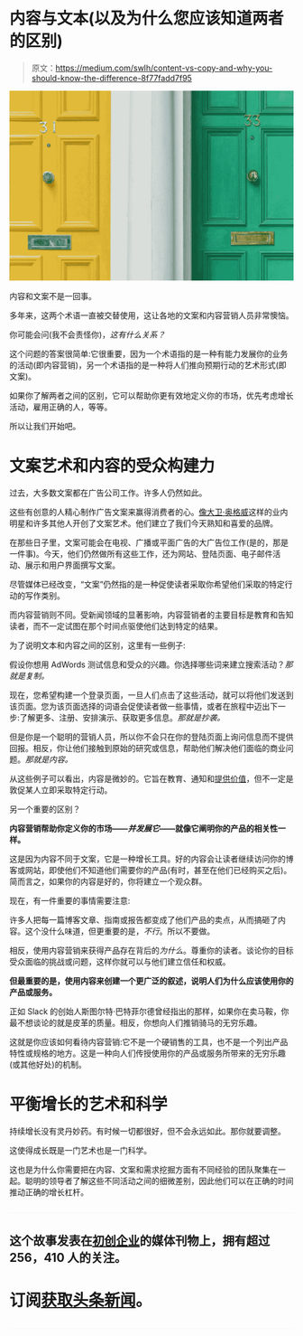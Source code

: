# 内容与文本(以及为什么您应该知道两者的区别)

> 原文：<https://medium.com/swlh/content-vs-copy-and-why-you-should-know-the-difference-8f77fadd7f95>

![](img/52201fd049542788728d1e70a3a41e86.png)

内容和文案不是一回事。

多年来，这两个术语一直被交替使用，这让各地的文案和内容营销人员非常懊恼。

你可能会问(我不会责怪你)，*这有什么关系？*

这个问题的答案很简单:它很重要，因为一个术语指的是一种有能力发展你的业务的活动(即内容营销)，另一个术语指的是一种将人们推向预期行动的艺术形式(即文案)。

如果你了解两者之间的区别，它可以帮助你更有效地定义你的市场，优先考虑增长活动，雇用正确的人，等等。

所以让我们开始吧。

# **文案艺术和内容的受众构建力**

过去，大多数文案都在广告公司工作。许多人仍然如此。

这些有创意的人精心制作广告文案来赢得消费者的心。[像大卫·奥格威](https://www.copyblogger.com/lessons-from-david-ogilvy/)这样的业内明星和许多其他人开创了文案艺术。他们建立了我们今天熟知和喜爱的品牌。

在那些日子里，文案可能会在电视、广播或平面广告的大广告位工作(是的，那是一件事)。今天，他们仍然做所有这些工作，还为网站、登陆页面、电子邮件活动、展示和用户界面撰写文案。

尽管媒体已经改变，“文案”仍然指的是一种促使读者采取你希望他们采取的特定行动的写作类别。

而内容营销则不同。受新闻领域的显著影响，内容营销者的主要目标是教育和告知读者，而不一定试图在那个时间点驱使他们达到特定的结果。

为了说明文本和内容之间的区别，这里有一些例子:

假设你想用 AdWords 测试信息和受众的兴趣。你选择哪些词来建立搜索活动？*那就是复制。*

现在，您希望构建一个登录页面，一旦人们点击了这些活动，就可以将他们发送到该页面。您为该页面选择的词语会促使读者做一些事情，或者在旅程中迈出下一步:了解更多、注册、安排演示、获取更多信息。*那就是抄袭。*

但是你是一个聪明的营销人员，所以你不会只在你的登陆页面上询问信息而不提供回报。相反，你让他们接触到原始的研究或信息，帮助他们解决他们面临的商业问题。*那就是内容。*

从这些例子可以看出，内容是微妙的。它旨在教育、通知和[提供价值](http://millo.co/invision-app-generated-80000-downloads-60-days-marketing-campaign-told-exactly)，但不一定是敦促某人立即采取特定行动。

另一个重要的区别？

**内容营销帮助你定义你的市场——*并发展它*——就像它阐明你的产品的相关性一样。**

这是因为内容不同于文案，它是一种增长工具。好的内容会让读者继续访问你的博客或网站，即使他们不知道他们需要你的产品(有时，甚至在他们已经购买之后)。简而言之，如果你的内容是好的，你将建立一个观众群。

现在，有一件重要的事情需要注意:

许多人把每一篇博客文章、指南或报告都变成了他们产品的卖点，从而搞砸了内容。这个没什么味道，但更重要的是，*不行*。所以不要做。

相反，使用内容营销来获得产品存在背后的*为什么*。尊重你的读者。谈论你的目标受众面临的挑战或问题，这样你就可以与他们建立信任和权威。

**但最重要的是，使用内容来创建一个更广泛的叙述，说明人们为什么应该使用你的产品或服务。**

正如 Slack 的创始人斯图尔特·巴特菲尔德曾经指出的那样，如果你在卖马鞍，你最不想谈论的就是皮革的质量。相反，你想向人们推销骑马的无穷乐趣。

这就是你应该如何看待内容营销:它不是一个硬销售的工具，也不是一个列出产品特性或规格的地方。这是一种向人们传授使用你的产品或服务所带来的无穷乐趣(或其他好处)的机制。

# **平衡增长的艺术和科学**

持续增长没有灵丹妙药。有时候一切都很好，但不会永远如此。那你就要调整。

这使得成长既是一门艺术也是一门科学。

这也是为什么你需要把在内容、文案和需求挖掘方面有不同经验的团队聚集在一起。聪明的领导者了解这些不同活动之间的细微差别，因此他们可以在正确的时间推动正确的增长杠杆。

![](img/70cd62e4bfba19568e87ab10ede853cf.png)

## 这个故事发表在[初创企业](https://medium.com/swlh)的媒体刊物上，拥有超过 256，410 人的关注。

# 订阅[获取头条新闻](http://growthsupply.com/the-startup-newsletter/)。

![](img/70cd62e4bfba19568e87ab10ede853cf.png)